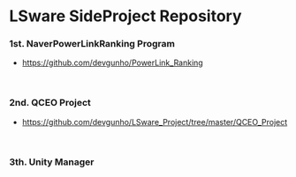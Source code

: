 # LSware SideProject Repository

### 1st. NaverPowerLinkRanking Program

- https://github.com/devgunho/PowerLink_Ranking

<br/>

### 2nd. QCEO Project

- https://github.com/devgunho/LSware_Project/tree/master/QCEO_Project

<br/>

### 3th. Unity Manager

